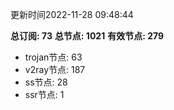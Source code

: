更新时间2022-11-28 09:48:44

**总订阅: 73**
**总节点: 1021**
**有效节点: 279**
- trojan节点: 63
- v2ray节点: 187
- ss节点: 28
- ssr节点: 1
